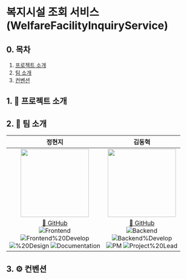 # 복지시설 조회 서비스 (WelfareFacilityInquiryService)

## 0. 목차

1. [프로젝트 소개](#1-📖-프로젝트-소개)
2. [팀 소개](#2-👥-팀-소개)
3. [컨벤션](#3-⚙️-컨벤션)

## 1. 📖 프로젝트 소개

## 2. 👥 팀 소개

<div align="center">

|                                                                                    **정현지**                                                                                    |                                                                                                  **김동혁**                                                                                                  |                                             
| :------------------------------------------------------------------------------------------------------------------------------------------------------------------------------: | :----------------------------------------------------------------------------------------------------------------------------------------------------------------------------------------------------------: | 
|                         <img src="https://avatars.githubusercontent.com/u/93240906?v=4" height=180 >                         |                                       <img src="https://avatars.githubusercontent.com/u/75555609?v=4" height=180 >                                       |                                    
| [🔗 GitHub](https://github.com/aicul313)<br/> ![Frontend](https://img.shields.io/badge/-Frontend-F9A237) <br/> ![Frontend%20Develop](https://img.shields.io/badge/-Frontend%20Develop-A6896E) <br/> ![%20Design](https://img.shields.io/badge/-%20Design-A6896E) ![Documentation](https://img.shields.io/badge/-Documentation-A6896E) | [🔗 GitHub](https://github.com/BaSak0630)<br/> ![Backend](https://img.shields.io/badge/-Backend-56310F) <br/> ![Backend%Develop](https://img.shields.io/badge/-Backend%20Develop-FFC174) <br/> ![PM](https://img.shields.io/badge/-PM-FFC174) ![Project%20Lead](https://img.shields.io/badge/-Project%20Lead-FFC174)|


<div align="left">

## 3. ⚙️ 컨벤션